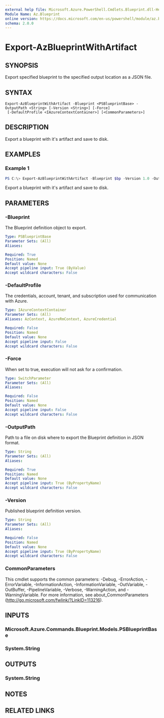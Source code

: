 ```yaml
---
external help file: Microsoft.Azure.PowerShell.Cmdlets.Blueprint.dll-Help.xml
Module Name: Az.Blueprint
online version: https://docs.microsoft.com/en-us/powershell/module/az.blueprint/export-azblueprintwithartifact
schema: 2.0.0
---
```


# Export-AzBlueprintWithArtifact

## SYNOPSIS
Export specified blueprint to the specified output location as a JSON file. 

## SYNTAX

```
Export-AzBlueprintWithArtifact -Blueprint <PSBlueprintBase> -OutputPath <String> [-Version <String>] [-Force]
 [-DefaultProfile <IAzureContextContainer>] [<CommonParameters>]
```

## DESCRIPTION
Export a blueprint with it's artifact and save to disk.

## EXAMPLES

### Example 1
```powershell
PS C:\> Export-AzBlueprintWithArtifact -Blueprint $bp -Version 1.0 -OutputPath C:\ExportedBlueprint
```

Export a blueprint with it's artifact and save to disk.

## PARAMETERS

### -Blueprint
The Blueprint definition object to export.

```yaml
Type: PSBlueprintBase
Parameter Sets: (All)
Aliases:

Required: True
Position: Named
Default value: None
Accept pipeline input: True (ByValue)
Accept wildcard characters: False
```

### -DefaultProfile
The credentials, account, tenant, and subscription used for communication with Azure.

```yaml
Type: IAzureContextContainer
Parameter Sets: (All)
Aliases: AzContext, AzureRmContext, AzureCredential

Required: False
Position: Named
Default value: None
Accept pipeline input: False
Accept wildcard characters: False
```

### -Force
When set to true, execution will not ask for a confirmation.

```yaml
Type: SwitchParameter
Parameter Sets: (All)
Aliases:

Required: False
Position: Named
Default value: None
Accept pipeline input: False
Accept wildcard characters: False
```

### -OutputPath
Path to a file on disk where to export the Blueprint definition in JSON format.

```yaml
Type: String
Parameter Sets: (All)
Aliases:

Required: True
Position: Named
Default value: None
Accept pipeline input: True (ByPropertyName)
Accept wildcard characters: False
```

### -Version
Published blueprint definition version.

```yaml
Type: String
Parameter Sets: (All)
Aliases:

Required: False
Position: Named
Default value: None
Accept pipeline input: True (ByPropertyName)
Accept wildcard characters: False
```

### CommonParameters
This cmdlet supports the common parameters: -Debug, -ErrorAction, -ErrorVariable, -InformationAction, -InformationVariable, -OutVariable, -OutBuffer, -PipelineVariable, -Verbose, -WarningAction, and -WarningVariable.
For more information, see about_CommonParameters (http://go.microsoft.com/fwlink/?LinkID=113216).

## INPUTS

### Microsoft.Azure.Commands.Blueprint.Models.PSBlueprintBase

### System.String

## OUTPUTS

### System.String

## NOTES

## RELATED LINKS
